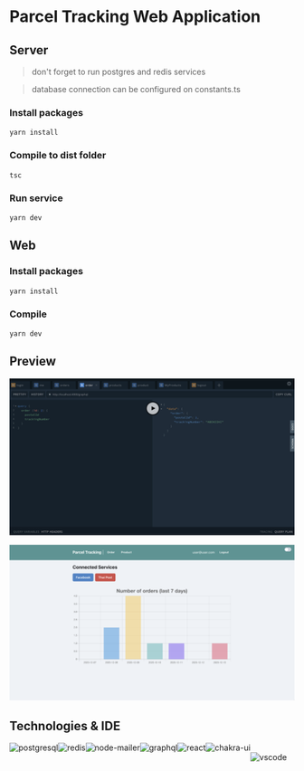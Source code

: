 # Parcel Tracking Web Application

## Server

> don't forget to run postgres and redis services

> database connection can be configured on constants.ts

### Install packages
```
yarn install
```

### Compile to dist folder
```
tsc
```

### Run service
```
yarn dev
```

## Web

### Install packages
```
yarn install
```

### Compile
```
yarn dev
```

## Preview

![server](https://github.com/reefwn/parcel-tracking-web/blob/main/server.png?raw=true)

![web](https://github.com/reefwn/parcel-tracking-web/blob/main/web.png?raw=true)

## Technologies & IDE
<div>
    <img style="float: left" src="https://www.postgresql.org/media/img/about/press/elephant.png" height="48" alt="postgresql"> &nbsp;&nbsp;&nbsp;
    <img style="float: left" src="https://upload.wikimedia.org/wikipedia/en/thumb/6/6b/Redis_Logo.svg/1920px-Redis_Logo.svg.png" height="48" alt="redis"> &nbsp;&nbsp;&nbsp;
    <img style="float: left" src="https://nodemailer.com/nm_logo_200x136.png" height="48" alt="node-mailer"> &nbsp;&nbsp;&nbsp;
    <img style="float: left" src="https://graphql.org/img/logo.svg" height="48" alt="graphql">
    <img style="float: left" src="https://upload.wikimedia.org/wikipedia/commons/a/a7/React-icon.svg" height="48" alt="react">
    <img style="float: left" src="https://chakra-ui.com/favicon.png" height="48" alt="chakra-ui"> &nbsp;&nbsp;&nbsp;
    <img style="float: left" src="https://code.visualstudio.com/assets/updates/1_35/logo-stable.png" height="48" alt="vscode">
</div>
